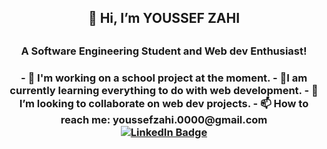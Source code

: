 <div align="center">
  <h2> 👋 Hi, I’m YOUSSEF ZAHI <h2/>
  <h3> A Software Engineering Student and  Web dev Enthusiast! <h3/>
<div/>


<div>
- 🔭 I'm working on a school project at the moment.
- 🌱I am currently learning everything to do with web development.
- 👯 I’m looking to collaborate on web dev projects.
- 📫 How to reach me: youssefzahi.0000@gmail.com
<div/>
<div id="badges" align="center">
  <a href="https://www.linkedin.com/in/youssef-zahi/">
    <img src="https://img.shields.io/badge/LinkedIn-blue?style=for-the-badge&logo=linkedin&logoColor=white" alt="LinkedIn Badge"/>
  </a>
</div>
      
<!-- <img height="180em" src="https://github-readme-stats.vercel.app/api?username=youzh00&show_icons=true&hide_border=true&&count_private=true&include_all_commits=true" />
 -->

